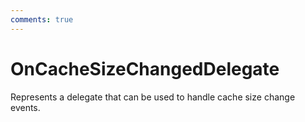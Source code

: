 ```yaml
---
comments: true
---
```

# OnCacheSizeChangedDelegate

Represents a delegate that can be used to handle cache size change events. 

